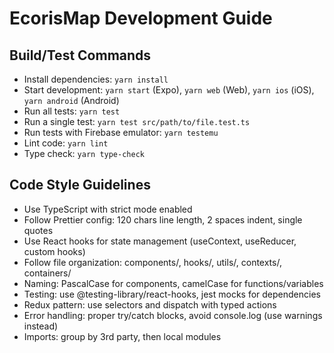 # EcorisMap Development Guide

## Build/Test Commands
- Install dependencies: `yarn install`
- Start development: `yarn start` (Expo), `yarn web` (Web), `yarn ios` (iOS), `yarn android` (Android)
- Run all tests: `yarn test`
- Run a single test: `yarn test src/path/to/file.test.ts`
- Run tests with Firebase emulator: `yarn testemu`
- Lint code: `yarn lint`
- Type check: `yarn type-check`

## Code Style Guidelines
- Use TypeScript with strict mode enabled
- Follow Prettier config: 120 chars line length, 2 spaces indent, single quotes
- Use React hooks for state management (useContext, useReducer, custom hooks)
- Follow file organization: components/, hooks/, utils/, contexts/, containers/
- Naming: PascalCase for components, camelCase for functions/variables
- Testing: use @testing-library/react-hooks, jest mocks for dependencies
- Redux pattern: use selectors and dispatch with typed actions
- Error handling: proper try/catch blocks, avoid console.log (use warnings instead)
- Imports: group by 3rd party, then local modules